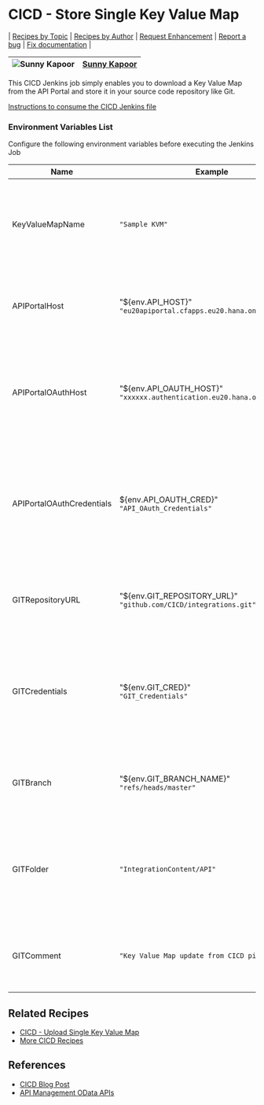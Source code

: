 # CICD - Store Single Key Value Map

\| [Recipes by Topic](../../readme.md ) \| [Recipes by Author](../../author.md ) \| [Request Enhancement](https://github.com/SAP/apibusinesshub-integration-recipes/issues/new?assignees=&labels=Recipe%20Fix,enhancement&template=recipe-request.md&title=Improve%20escaped-do-some-code-thing-%20 ) \| [Report a bug](https://github.com/SAP-samples/cloud-integration-flow/issues/new?assignees=&labels=Recipe%20Fix,bug&template=bug_report.md&title=Issue%20with%20escaped-do-some-code-thing-%20 ) \| [Fix documentation](https://github.com/SAP/apibusinesshub-integration-recipes/issues/new?assignees=&labels=Recipe%20Fix,documentation&template=bug_report.md&title=Docu%20fix%20escaped-do-some-code-thing-%20 ) \|

![Sunny Kapoor](https://github.com/simplykapoor.png?size=50 ) | [Sunny Kapoor](https://github.com/simplykapoor) |
----|----|

This CICD Jenkins job simply enables you to download a Key Value Map from the API Portal and store it in your source code repository like Git.

[Instructions to consume the CICD Jenkins file](../../instructions-to-consume-the-CICD-jenkins-file.md)

### Environment Variables List
Configure the following environment variables before executing the Jenkins Job

Name|Example|Description
----|----|----
KeyValueMapName |```"Sample KVM"``` |The name of the Key Value Map that needs to be stored in the source code repository |
APIPortalHost | "${env.API_HOST}" <br/>```"eu20apiportal.cfapps.eu20.hana.ondemand.com"``` |The hostname (without HTTPS) of your API Portal tenant |
APIPortalOAuthHost | "${env.API_OAUTH_HOST}" <br/> ```"xxxxxx.authentication.eu20.hana.ondemand.com"``` |The hostname (without HTTPS) of the OAuth token server of your API Portal tenant |
APIPortalOAuthCredentials | ${env.API_OAUTH_CRED}" <br/>```"API_OAuth_Credentials"``` |The alias of the OAuth credentials for the API Portal tenant which is deployed on your build server (like Jenkins) |
GITRepositoryURL | "${env.GIT_REPOSITORY_URL}" <br/>```"github.com/CICD/integrations.git"``` |The full URL of the source code repository without HTTPS |
GITCredentials | "${env.GIT_CRED}" <br/> ```"GIT_Credentials"``` |The alias of the source code repository credentials which is deployed on your build server (like Jenkins) |
GITBranch | "${env.GIT_BRANCH_NAME}" <br/> ```"refs/heads/master"``` |Specify the source code repository branch that you want to work with |
GITFolder | ```"IntegrationContent/API"``` |Specify the folder structure in your source code repository where you like to store the Key Value Map |
GITComment | ```"Key Value Map update from CICD pipeline"``` |Specify the text to be used during check-in to your source code repository |

## Related Recipes
* [CICD - Upload Single Key Value Map](../CICD-UploadSingleKeyValueMap)
* [More CICD Recipes](../../readme.md#cicd)

## References
* [CICD Blog Post](https://blogs.sap.com/2021/06/01/ci-cd-for-sap-integration-suite-here-you-go/)
* [API Management OData APIs](https://api.sap.com/package/APIMgmt)
